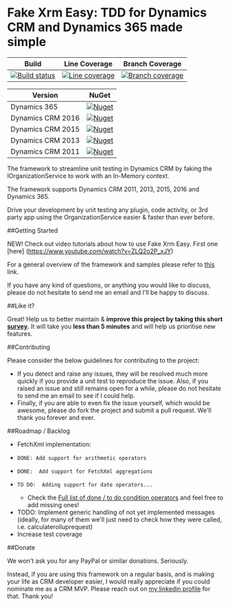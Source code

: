 ﻿Fake Xrm Easy: TDD for Dynamics CRM and Dynamics 365 made simple
=================================================================================

|Build|Line Coverage|Branch Coverage|
|-----------|-----|-----------------|
|[![Build status](https://ci.appveyor.com/api/projects/status/2g8yc8jg817746du?svg=true)](https://ci.appveyor.com/project/Jordi/fake-xrm-easy)|[![Line coverage](https://cdn.rawgit.com/jordimontana82/fake-xrm-easy/master/test/reports/badge_linecoverage.svg?v=1.21.0)](https://cdn.rawgit.com/jordimontana82/fake-xrm-easy/master/test/reports/index.htm?v=1.21.0)|[![Branch coverage](https://cdn.rawgit.com/jordimontana82/fake-xrm-easy/master/test/reports/badge_branchcoverage.svg?v=1.21.0)](https://cdn.rawgit.com/jordimontana82/fake-xrm-easy/master/test/reports/index.htm?v=1.21.0)|

|Version|NuGet|
|-----------|-----|
|Dynamics 365|[![Nuget](https://buildstats.info/nuget/fakexrmeasy.365?v=1.21.0)](https://www.nuget.org/packages/fakexrmeasy.365)|
|Dynamics CRM 2016|[![Nuget](https://buildstats.info/nuget/fakexrmeasy.2016?v=1.21.0)](https://www.nuget.org/packages/fakexrmeasy.2016)|
|Dynamics CRM 2015|[![Nuget](https://buildstats.info/nuget/fakexrmeasy.2015?v=1.21.0)](https://www.nuget.org/packages/fakexrmeasy.2015)|
|Dynamics CRM 2013|[![Nuget](https://buildstats.info/nuget/fakexrmeasy.2013?v=1.21.0)](https://www.nuget.org/packages/fakexrmeasy.2013)|
|Dynamics CRM 2011|[![Nuget](https://buildstats.info/nuget/fakexrmeasy?v=1.21.0)](https://www.nuget.org/packages/fakexrmeasy)|

The framework to streamline unit testing in Dynamics CRM by faking the IOrganizationService to work with an In-Memory context.

The framework supports Dynamics CRM 2011, 2013, 2015, 2016 and Dynamics 365.

Drive your development by unit testing any plugin, code activity, or 3rd party app using the OrganizationService easier & faster than ever before.

##Getting Started

NEW! Check out video tutorials about how to use Fake Xrm Easy. First one [here] (https://www.youtube.com/watch?v=ZLQ2o2P_xJY)

For a general overview of the framework and samples please refer to [this](http://dynamicsvalue.com/get-started/overview?source=git) link. 

If you have any kind of questions, or anything you would like to discuss, please do not hesitate to send me an email and I'll be happy to discuss.

##Like it?

Great! Help us to better maintain & **improve this project by taking this short [survey](https://es.surveymonkey.com/r/TK8PXLK).** It will take you **less than 5 minutes** and will help us prioritise new features.

##Contributing

Please consider the below guidelines for contributing to the project:

* If you detect and raise any issues, they will be resolved much more quickly if you provide a unit test to reproduce the issue. Also, if you raised an issue and still remains open for a while, please do not hesitate to send me an email to see if I could help. 
* Finally, if you are able to even fix the issue yourself, which would be awesome, please do fork the project and submit a pull request. We'll thank you forever and ever. 


##Roadmap / Backlog

*  FetchXml implementation:
*     DONE: Add support for arithmetic operators
*     DONE:  Add support for FetchXml aggregations
*     TO DO:  Adding support for date operators...
	-	Check the [Full list of done / to do condition operators](https://github.com/jordimontana82/fake-xrm-easy/blob/master/FakeXrmEasy.Tests.Shared/FakeContextTests/FetchXml/ConditionOperatorTests.cs#L19-L110) and feel free to add missing ones!
*    TODO: Implement generic handling of not yet implemented messages (ideally, for many of them we'll just need to check how they were called, i.e. calculaterolluprequest)
*  Increase test coverage
  
##Donate 

We won't ask you for any PayPal or similar donations. Seriously.

Instead, if you are using this framework on a regular basis, and is making your life as CRM developer easier, I would really appreciate if you could nominate me as a CRM MVP. Please reach out on [my linkedin profile](https://www.linkedin.com/in/jordimontana) for that. Thank you! 
